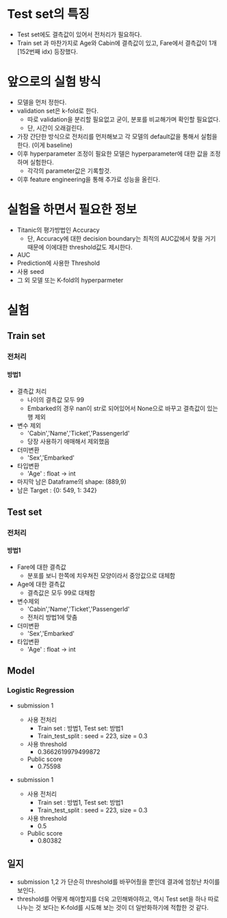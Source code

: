 # Test set의 특징
- Test set에도 결측값이 있어서 전처리가 필요하다.
- Train set 과 마찬가지로 Age와 Cabin에 결측값이 있고, Fare에서 결측값이 1개[152번째 idx) 등장했다.

# 앞으로의 실험 방식
- 모델을 먼저 정한다.
- validation set은 k-fold로 한다. 
  - 따로 validation을 분리할 필요없고 굳이, 분포를 비교해가며 확인할 필요없다.
  - 단, 시간이 오래걸린다.
- 가장 간단한 방식으로 전처리를 먼저해보고 각 모델의 default값을 통해서 실험을 한다. (이게 baseline)
- 이후 hyperparameter 조정이 필요한 모델은 hyperparameter에 대한 값을 조정하며 실험한다. 
  - 각각의 parameter값은 기록할것.
- 이후 feature engineering을 통해 추가로 성능을 올린다.

# 실험을 하면서 필요한 정보
- Titanic의 평가방법인 Accuracy
  - 단, Accuracy에 대한 decision boundary는 최적의 AUC값에서 찾을 거기 때문에 이에대한 threshold값도 제시한다.
- AUC
- Prediction에 사용한 Threshold
- 사용 seed
- 그 외 모델 또는 K-fold의 hyperparmeter
 
 
 
# 실험
## Train set
###  전처리
#### 방법1
- 결측값 처리
  - 나이의 결측값 모두 99
  - Embarked의 경우 nan이 str로 되어있어서 None으로 바꾸고 결측값이 있는 행 제외
- 변수 제외 
  - 'Cabin','Name','Ticket','PassengerId'
  - 당장 사용하기 애매해서 제외했음
- 더미변환
  - 'Sex','Embarked'
- 타입변환
  - 'Age' : float -> int
- 마지막 남은 Dataframe의 shape: (889,9)
- 남은 Target : {0: 549, 1: 342}


## Test set
### 전처리
#### 방법1
- Fare에 대한 결측값
  - 분포를 보니 한쪽에 치우쳐진 모양이라서 중앙값으로 대체함
- Age에 대한 결측값
  - 결측값은 모두 99로 대채함
- 변수제외
  - 'Cabin','Name','Ticket','PassengerId'
  - 전처리 방법1에 맞춤
- 더미변환
  - 'Sex','Embarked'
- 타입변환
  - 'Age' : float -> int


## Model 
### Logistic Regression
- submission 1
  - 사용 전처리
    - Train set : 방법1, Test set: 방법1
    - Train_test_split : seed = 223, size = 0.3
  - 사용 threshold
    - 0.3662619979499872
  - Public score 
    - 0.75598

- submission 1
  - 사용 전처리
    - Train set : 방법1, Test set: 방법1
    - Train_test_split : seed = 223, size = 0.3
  - 사용 threshold
    - 0.5
  - Public score 
    - 0.80382




## 일지
- submission 1,2 가 단순히 threshold를 바꾸어줬을 뿐인데 결과에 엄청난 차이를 보인다.
- threshold를 어떻게 해야할지를 더욱 고민해봐야하고, 역시 Test set을 하나 따로 나누는 것 보다는 K-fold를 시도해 보는 것이 더 일반화하기에 적합한 것 같다.

